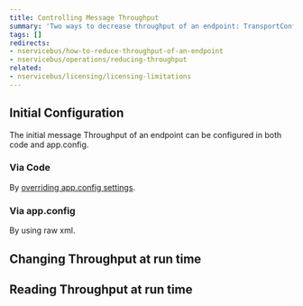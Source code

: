 ```yaml
---
title: Controlling Message Throughput
summary: 'Two ways to decrease throughput of an endpoint: TransportConfig in endpoint config or program the API.'
tags: []
redirects:
- nservicebus/how-to-reduce-throughput-of-an-endpoint
- nservicebus/operations/reducing-throughput
related:
- nservicebus/licensing/licensing-limitations
---
```



## Initial Configuration

The initial message Throughput of an endpoint can be configured in both code and app.config.


### Via Code  

By [overriding app.config settings](/nservicebus/hosting/custom-configuration-providers.md).

<!-- import ThroughputFromCode--->


### Via app.config

By using raw xml.

<!-- import ThroughputFromAppConfig--->


## Changing Throughput at run time

<!-- import ChangeThroughput--->


## Reading Throughput at run time

<!-- import ReadThroughput--->




